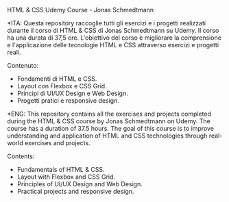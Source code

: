 HTML & CSS Udemy Course - Jonas Schmedtmann

*ITA:
Questa repository raccoglie tutti gli esercizi e i progetti realizzati durante il corso di HTML & CSS di Jonas Schmedtmann su Udemy. Il corso ha una durata di 37,5 ore.
L'obiettivo del corso è migliorare la comprensione e l'applicazione delle tecnologie HTML e CSS attraverso esercizi e progetti reali.

Contenuto:
- Fondamenti di HTML e CSS.
- Layout con Flexbox e CSS Grid.
- Principi di UI/UX Design e Web Design.
- Progetti pratici e responsive design.


*ENG:
This repository contains all the exercises and projects completed during the HTML & CSS course by Jonas Schmedtmann on Udemy. The course has a duration of 37.5 hours.
The goal of this course is to improve understanding and application of HTML and CSS technologies through real-world exercises and projects.

Contents:
- Fundamentals of HTML & CSS.
- Layout with Flexbox and CSS Grid.
- Principles of UI/UX Design and Web Design.
- Practical projects and responsive design.
